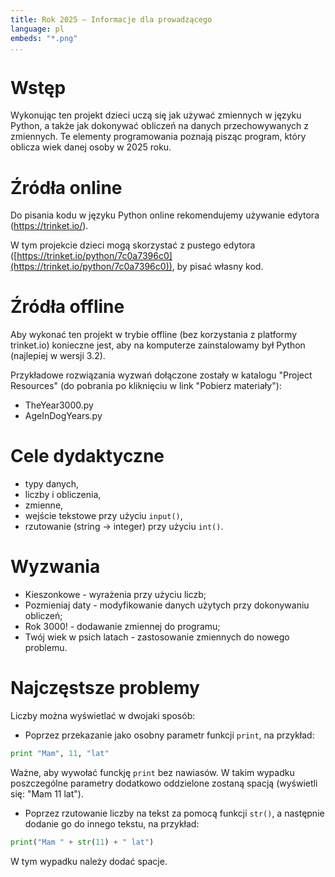 ```yaml
---
title: Rok 2025 — Informacje dla prowadzącego
language: pl
embeds: "*.png"
...
```


# Wstęp
Wykonując ten projekt dzieci uczą się jak używać zmiennych w języku Python, a także jak dokonywać obliczeń na danych przechowywanych z zmiennych. Te elementy programowania poznają pisząc program, który oblicza wiek danej osoby w 2025 roku.

# Źródła online
Do pisania kodu w języku Python online rekomendujemy używanie edytora (https://trinket.io/).  

W tym projekcie dzieci mogą skorzystać z pustego edytora ([https://trinket.io/python/7c0a7396c0](https://trinket.io/python/7c0a7396c0)), by pisać własny kod.

# Źródła offline
Aby wykonać ten projekt w trybie offline (bez korzystania z platformy trinket.io) konieczne jest, aby na komputerze zainstalowamy był Python (najlepiej w wersji 3.2).

Przykładowe rozwiązania wyzwań dołączone zostały w katalogu "Project Resources" (do pobrania po kliknięciu w link "Pobierz materiały"):

+ TheYear3000.py
+ AgeInDogYears.py

# Cele dydaktyczne
+ typy danych,
+ liczby i obliczenia,
+ zmienne,
+ wejście tekstowe przy użyciu `input()`,
+ rzutowanie (string → integer) przy użyciu `int()`.

# Wyzwania
+ Kieszonkowe - wyrażenia przy użyciu liczb;
+ Pozmieniaj daty - modyfikowanie danych użytych przy dokonywaniu obliczeń;
+ Rok 3000! - dodawanie zmiennej do programu;
+ Twój wiek w psich latach - zastosowanie zmiennych do nowego problemu.

# Najczęstsze problemy
Liczby można wyświetlać w dwojaki sposób:

+ Poprzez przekazanie jako osobny parametr funkcji `print`, na przykład:

```python
print "Mam", 11, "lat"
```

Ważne, aby wywołać funckję `print` bez nawiasów. W takim wypadku poszczególne parametry dodatkowo oddzielone zostaną spacją (wyświetli się: "Mam 11 lat").

+ Poprzez rzutowanie liczby na tekst za pomocą funkcji `str()`, a następnie dodanie go do innego tekstu, na przykład:

```python
print("Mam " + str(11) + " lat")
```

W tym wypadku należy dodać spacje.

